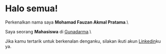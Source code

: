 # Halo semua! 

Perkenalkan nama saya **Mohamad Fauzan Akmal Pratama**.\

Saya seorang **Mahasiswa** di [Gunadarma]().\


Jika kamu tertarik untuk berkenalan denganku, silakan ikuti akun [Linkedin](https://www.linkedin.com/in/mohamad-fauzan-akmal-pratama)ku ya.
